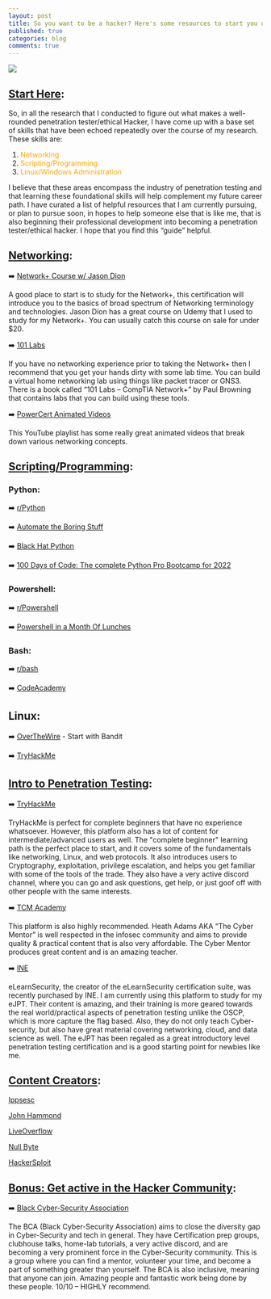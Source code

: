 ```yaml
---
layout: post
title: So you want to be a hacker? Here's some resources to start you on your journey.
published: true
categories: blog
comments: true
---
```


![]({{site.baseurl}}/images/hackerman.jpg)

## <ins>Start Here</ins>:

So, in all the research that I conducted to figure out what makes a well-rounded penetration tester/ethical Hacker, I have come up with a base set of skills that have been echoed repeatedly over the course of my research. These skills are:

1.	<font color="orange">Networking</font>
2.	<font color="orange">Scripting/Programming</font>
3.	<font color="orange">Linux/Windows Administration</font>

I believe that these areas encompass the industry of penetration testing and that learning these foundational skills will help complement my future career path. I have curated a list of helpful resources that I am currently pursuing, or plan to pursue soon, in hopes to help someone else that is like me, that is also beginning their professional development into becoming a penetration tester/ethical hacker.  I hope that you find this “guide” helpful.


## <ins>Networking</ins>:

➡️ [Network+ Course w/ Jason Dion](https://www.udemy.com/share/1013hiCUocclZVTXQ=/)

A good place to start is to study for the Network+, this certification will introduce you to the basics of broad spectrum of Networking terminology and technologies. Jason Dion has a great course on Udemy that I used to study for my Network+. You can usually catch this course on sale for under $20.

➡️ [101 Labs]( https://www.amazon.com/101-Labs-CompTIA-Paul-Browning/dp/1726841294/ref=sr_1_2?dchild=1&keywords=101+labs&qid=1614006944&sr=8-2/)

If you have no networking experience prior to taking the Network+ then I recommend that you get your hands dirty with some lab time. You can build a virtual home networking lab using things like packet tracer or GNS3. There is a book called “101 Labs – CompTIA Network+” by Paul Browning that contains labs that you can build using these tools.

➡️ [PowerCert Animated Videos](https://www.youtube.com/watch?v=Mad4kQ5835Y&list=PL7zRJGi6nMRzg0LdsR7F3olyLGoBcIvvg)

This YouTube playlist has some really great animated videos that break down various networking concepts.


## <ins>Scripting/Programming</ins>:

### Python:

➡️ [r/Python](https://www.reddit.com/r/Python/)

➡️ [Automate the Boring Stuff](https://www.amazon.com/Automate-Boring-Stuff-Python-2nd/dp/1593279922?ref_=ast_sto_dp)

➡️ [Black Hat Python](https://www.amazon.com/Black-Hat-Python-Programming-Pentesters/dp/1593275900/ref=sr_1_2?dchild=1&keywords=black+hat+python&qid=1616724064&sr=8-2)

➡️ [100 Days of Code: The complete Python Pro Bootcamp for 2022](https://www.udemy.com/course/100-days-of-code/)

### Powershell:

➡️ [r/Powershell](https://www.reddit.com/r/PowerShell/) 

➡️ [Powershell in a Month Of Lunches](https://www.amazon.com/Learn-PowerShell-Scripting-Month-Lunches/dp/1617295094/ref=sr_1_1_sspa?dchild=1&keywords=learn+powershell&qid=1616724170&sr=8-1-spons&psc=1&spLa=ZW5jcnlwdGVkUXVhbGlmaWVyPUExNFI5NjQyS0lGUFlUJmVuY3J5cHRlZElkPUEwNzU5NTY5MUxOQzNURUo0Q1Y3VSZlbmNyeXB0ZWRBZElkPUEwMTQ1ODg1Mjg0UkY0QUtCNVRaMyZ3aWRnZXROYW1lPXNwX2F0ZiZhY3Rpb249Y2xpY2tSZWRpcmVjdCZkb05vdExvZ0NsaWNrPXRydWU=)

### Bash:

➡️ [r/bash](https://www.reddit.com/r/bash/)

➡️ [CodeAcademy](https://www.codecademy.com/learn/learn-the-command-line/modules/bash-scripting)

## Linux:

➡️ [OverTheWire](https://overthewire.org/wargames/) - Start with Bandit

➡️ [TryHackMe](https://www.tryhackme.com/room/linux1)


## <ins>Intro to Penetration Testing</ins>: 

➡️ [TryHackMe](https://tryhackme.com/)

TryHackMe is perfect for complete beginners that have no experience whatsoever. However, this platform also has a lot of content for intermediate/advanced users as well. The "complete beginner" learning path is the perfect place to start, and it covers some of the fundamentals like networking, Linux, and web protocols. It also introduces users to Cryptography, exploitation, privilege escalation, and helps you get familiar with some of the tools of the trade. They also have a very active discord channel, where you can go and ask questions, get help, or just goof off with other people with the same interests.

➡️ [TCM Academy](https://academy.tcm-sec.com/)

This platform is also highly recommended. Heath Adams AKA “The Cyber Mentor” is well respected in the infosec community and aims to provide quality & practical content that is also very affordable. The Cyber Mentor produces great content and is an amazing teacher. 

➡️ [INE](https://ine.com/pages/cybersecurity)

eLearnSecurity, the creator of the eLearnSecurity certification suite, was recently purchased by INE. I am currently using this platform to study for my eJPT. Their content is amazing, and their training is more geared towards the real world/practical aspects of penetration testing unlike the OSCP, which is more capture the flag based. Also, they do not only teach Cyber-security, but also have great material covering networking, cloud, and data science as well. The eJPT has been regaled as a great introductory level penetration testing certification and is a good starting point for newbies like me.


## <ins>Content Creators</ins>:

[Ippsesc](https://www.youtube.com/channel/UCa6eh7gCkpPo5XXUDfygQQA)

[John Hammond](https://www.youtube.com/channel/UCVeW9qkBjo3zosnqUbG7CFw)

[LiveOverflow](https://www.youtube.com/channel/UClcE-kVhqyiHCcjYwcpfj9w)

[Null Byte](https://www.youtube.com/channel/UCgTNupxATBfWmfehv21ym-g)

[HackerSploit](https://www.youtube.com/channel/UC0ZTPkdxlAKf-V33tqXwi3Q)


## <ins>Bonus: Get active in the Hacker Community</ins>: 

➡️ [Black Cyber-Security Association](https://blackcybersecurityassociation.org/)

The BCA (Black Cyber-Security Association) aims to close the diversity gap in Cyber-Security and tech in general. They have Certification prep groups, clubhouse talks, home-lab tutorials, a very active discord, and are becoming a very prominent force in the Cyber-Security community. This is a group where you can find a mentor, volunteer your time, and become a part of something greater than yourself. The BCA is also inclusive, meaning that anyone can join. Amazing people and fantastic work being done by these people. 10/10 – HIGHLY recommend. 
